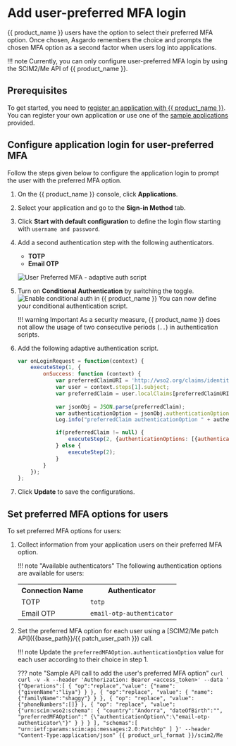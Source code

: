 # Add user-preferred MFA login

{{ product_name }} users have the option to select their preferred MFA option. Once chosen, Asgardo remembers the choice and prompts the chosen MFA option as a second factor when users log into applications.

!!! note
    Currently, you can only configure user-preferred MFA login by using the SCIM2/Me API of {{ product_name }}.

## Prerequisites
To get started, you need to [register an application with {{ product_name }}]({{base_path}}/guides/applications/). You can register your own application or use one of the [sample applications]({{base_path}}/get-started/try-samples/) provided.

## Configure application login for user-preferred MFA

Follow the steps given below to configure the application login to prompt the user with the preferred MFA option.

1. On the {{ product_name }} console, click **Applications**.
2. Select your application and go to the **Sign-in Method** tab.
3. Click **Start with default configuration** to define the login flow starting with `username and password`.
4. Add a second authentication step with the following authenticators.

    - **TOTP**
    - **Email OTP**
    <!--- **SMS OTP**-->

    ![User Preferred MFA - adaptive auth script]({{base_path}}/assets/img/guides/conditional-auth/user-preferred-mfa-option.png)

5. Turn on **Conditional Authentication** by switching the toggle.
    ![Enable conditional auth in {{ product_name }}]({{base_path}}/assets/img/guides/conditional-auth/enable-conditional-auth.png)
    You can now define your conditional authentication script.

    !!! warning Important
            As a security measure, {{ product_name }} does not allow the usage of two consecutive periods (`..`) in authentication scripts.

6. Add the following adaptive authentication script.
    ```js
    var onLoginRequest = function(context) {
        executeStep(1, {
            onSuccess: function (context) {
                var preferredClaimURI = 'http://wso2.org/claims/identity/preferredMFAOption';
                var user = context.steps[1].subject;
                var preferredClaim = user.localClaims[preferredClaimURI];
                
                var jsonObj = JSON.parse(preferredClaim);
                var authenticationOption = jsonObj.authenticationOption;
                Log.info("preferredClaim authenticationOption " + authenticationOption);

                if(preferredClaim != null) {   
                    executeStep(2, {authenticationOptions: [{authenticator: authenticationOption}]}, {});
                } else {
                    executeStep(2);
                }
            }
        });  
    };
    ```

7. Click **Update** to save the configurations.

## Set preferred MFA options for users

To set preferred MFA options for users:

1. Collect information from your application users on their preferred MFA option.

    !!! note "Available authenticators"
        The following authentication options are available for users:
        <table>
            <tr>
                <th>Connection Name</th>
                <th>Authenticator</th>
            </tr>
            <tr>
                <td>TOTP</td>
                <td><code>totp</code></td>
            </tr>
            <tr>
                <td>Email OTP</td>
                <td><code>email-otp-authenticator</code></td>
            </tr>
            <!--<tr>
                <td>SMS OTP</td>
                <td><code>SMSOTP</code></td>
            </tr>-->
        </table>

2. Set the preferred MFA option for each user using a [SCIM2/Me patch API]({{base_path}}/{{ patch_user_path }}) call.

    !!! note
        Update the `preferredMFAOption.authenticationOption` value for each user according to their choice in step 1.


    ??? note "Sample API call to add the user's preferred MFA option"
        ```curl
        curl -v -k --header
        'Authorization: Bearer <access_token>'
        --data '
            {"Operations":[
                {
                    "op":"replace","value":
                        {"name":
                            {"givenName":"liya"}
                        }
                },
                {
                    "op":"replace",
                    "value":
                    {
                        "name":
                        {"familyName":"shaggy"}
                    }
                },
                {
                    "op":
                        "replace",
                        "value":{"phoneNumbers":[]}
                },
                {
                    "op":
                    "replace",
                    "value":
                        {"urn:scim:wso2:schema":
                            {
                                "country":"Andorra",
                                "dateOfBirth":"",
                                "preferredMFAOption":"
                                    {\"authenticationOption\":\"email-otp-authenticator\"}"
                            }
                        }
                }
            ],
            "schemas":[
                "urn:ietf:params:scim:api:messages:2.0:PatchOp"
            ]
        }'
        --header "Content-Type:application/json" {{ product_url_format }}/scim2/Me
        ```
